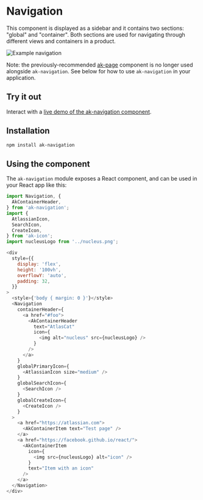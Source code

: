 # Navigation

This component is displayed as a sidebar and it contains two sections: "global" and "container". Both sections are used for navigating through different views and containers in a product.

![Example navigation](https://i.imgur.com/G3SusxW.gif)

Note: the previously-recommended [ak-page](https://www.npmjs.com/package/ak-page) component is no longer used alongside `ak-navigation`. See below for how to use `ak-navigation` in your application.

## Try it out

Interact with a [live demo of the ak-navigation component](https://aui-cdn.atlassian.com/atlaskit/stories/ak-navigation/@VERSION@/).

## Installation

```sh
npm install ak-navigation
```

## Using the component

The `ak-navigation` module exposes a React component, and can be used in your React app like this:

```js
import Navigation, {
  AkContainerHeader,
} from 'ak-navigation';
import {
  AtlassianIcon,
  SearchIcon,
  CreateIcon,
} from 'ak-icon';
import nucleusLogo from '../nucleus.png';

<div
  style={{
    display: 'flex',
    height: '100vh',
    overflowY: 'auto',
    padding: 32,
  }}
>
  <style>{'body { margin: 0 }'}</style>
  <Navigation
    containerHeader={
      <a href="#foo">
        <AkContainerHeader
          text="AtlasCat"
          icon={
            <img alt="nucleus" src={nucleusLogo} />
          }
        />
      </a>
    }
    globalPrimaryIcon={
      <AtlassianIcon size="medium" />
    }
    globalSearchIcon={
      <SearchIcon />
    }
    globalCreateIcon={
      <CreateIcon />
    }
  >
    <a href="https://atlassian.com">
      <AkContainerItem text="Test page" />
    </a>
    <a href="https://facebook.github.io/react/">
      <AkContainerItem
        icon={
          <img src={nucleusLogo} alt="icon" />
        }
        text="Item with an icon"
      />
    </a>
  </Navigation>
</div>
```

